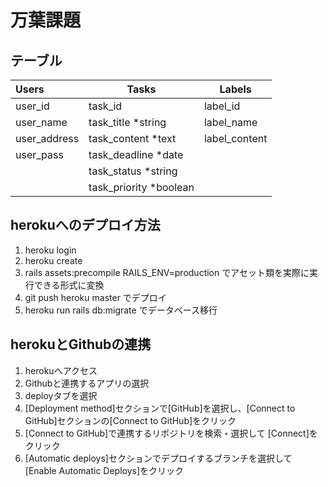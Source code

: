 # 万葉課題
## テーブル
|    Users        |    Tasks                  |    Labels    |
|:----------------|---------------------------|--------------|
| user_id         |task_id                    |label_id      |
| user_name       |task_title    *string      |label_name    |
| user_address    |task_content  *text        |label_content |
| user_pass       |task_deadline *date        |              |
|                 |task_status   *string      |              |
|                 |task_priority *boolean     |              |
## herokuへのデプロイ方法
1. heroku login
2. heroku create
3. rails assets:precompile RAILS_ENV=production でアセット類を実際に実行できる形式に変換
4. git push heroku master でデプロイ
5. heroku run rails db:migrate でデータベース移行
## herokuとGithubの連携
1. herokuへアクセス
2. Githubと連携するアプリの選択
3. deployタブを選択
4. [Deployment method]セクションで[GitHub]を選択し、[Connect to GitHub]セクションの[Connect to GitHub]をクリック
5. [Connect to GitHub]で連携するリポジトリを検索・選択して [Connect]をクリック
6. [Automatic deploys]セクションでデプロイするブランチを選択して [Enable Automatic Deploys]をクリック
